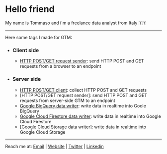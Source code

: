 # Hello friend

My name is Tommaso and i'm a freelance data analyst from Italy 🇮🇹

---

Here some tags I made for GTM:

- ### Client side
  - [HTTP POST/GET request sender](https://github.com/tommasomoretti/cs-http-tag): send HTTP POST and GET requests from a browser to an endpoint

- ### Server side
  -  [HTTP POST/GET client](https://github.com/tommasomoretti/ss-http-client-tag): collect HTTP POST and GET requests
  -  [HTTP POST/GET request sender]: send HTTP POST and GET requests from server-side GTM to an endpoint
  -  [Google BigQuery data writer](https://github.com/tommasomoretti/ss-bq-tag): write data in realtime into Goole BigQuery
  -  [Google Cloud Firestore data writer](https://github.com/tommasomoretti/ss-fs-tag): write data in realtime into Google Cloud Firestore
  -  [Google Cloud Storage data writer]: write data in realtime into Google Cloud Storage

---

Reach me at: [Email](mailto:hello@tommasomoretti.com) | [Website](https://tommasomoretti.com/) | [Twitter](https://twitter.com/tommoretti88) | [Linkedin](https://www.linkedin.com/in/tommasomoretti/)
